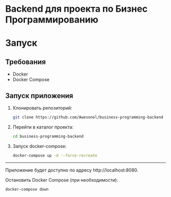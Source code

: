 # Backend для проекта по Бизнес Программированию

# Запуск

## Требования

- Docker
- Docker Compose

## Запуск приложения

1. Клонировать репозиторий:
   ```bash
   git clone https://github.com/Awesonel/business-programming-backend
   ```

2. Перейти в каталог проекта:
   ```bash
   cd business-programming-backend
   ```

3. Запуск docker-compose:
   ```bash
   docker-compose up -d --force-recreate
   ```

---

Приложение будет доступно по адресу http://localhost:8080.

Остановить Docker Compose (при необходимости):
```bash
docker-compose down
```
